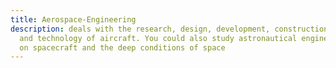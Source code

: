 ```yaml
---
title: Aerospace-Engineering
description: deals with the research, design, development, construction, testing, science
  and technology of aircraft. You could also study astronautical engineering, focusing
  on spacecraft and the deep conditions of space
---
```



